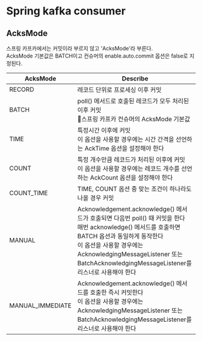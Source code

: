 
# Spring kafka consumer

## AcksMode

스프링 카프카에서는 커밋이라 부르지 않고 'AcksMode'라 부른다.  
AcksMode 기본값은 BATCH이고 컨슈머의 enable.auto.commit 옵션은 false로 지정된다.

| AcksMode         | Describe                                                                                                                                                                                                          |
| ---------------- | ----------------------------------------------------------------------------------------------------------------------------------------------------------------------------------------------------------------- |
| RECORD           | 레코드 단위로 프로세싱 이후 커밋                                                                                                                                                                                                |
| BATCH            | poll() 메서드로 호출된 레코드가 모두 처리된 이후 커밋<br/>스프링 카프카 컨슈머의 AcksMode 기본값                                                                                                                                                  |
| TIME             | 특정시간 이후에 커밋<br/>이 옵션을 사용할 경우에는 시간 간격을 선언하는 AckTime 옵션을 설정해야 한다                                                                                                                                                    |
| COUNT            | 특정 개수만큼 레코드가 처리된 이후에 커밋<br/>이 옵션을 사용할 경우에는 레코드 개수를 선언하는 AckCount 옵션을 설정해야 한다                                                                                                                                      |
| COUNT_TIME       | TIME, COUNT 옵션 중 맞는 조건이 하나라도 나올 경우 커밋                                                                                                                                                                             |
| MANUAL           | Acknowledgement.acknowledge() 메서드가 호출되면 다음번 poll() 때 커밋을 한다<br/>매번 acknowledge() 메서드를 호출하면 BATCH 옵션과 동일하게 동작한다<br/>이 옵션을 사용할 경우에는 AcknowledgingMessageListener 또는 BatchAcknowledgingMessageListener를 리스너로 사용해야 한다 |
| MANUAL_IMMEDIATE | Acknowledgement.acknowledge() 메서드를 호출한 즉시 커밋한다<br/>이 옵션을 사용할 경우에는 AcknowledgingMessageListener 또는 BatchAcknowledgingMessageListener를 리스너로 사용해야 한다                                                                 |
